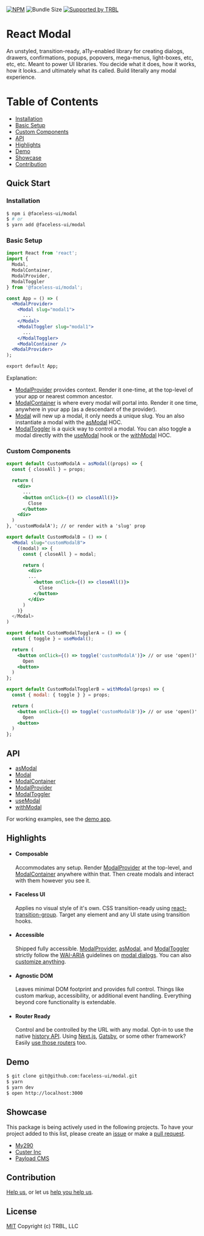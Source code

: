[![NPM](https://img.shields.io/npm/v/@faceless-ui/modal)](https://www.npmjs.com/@faceless-ui/modal)
![Bundle Size](https://img.shields.io/bundlephobia/minzip/@faceless-ui/modal?label=zipped)
[![Supported by TRBL](https://img.shields.io/badge/supported_by-TRBL-black)](https://github.com/trouble)

# React Modal

An unstyled, transition-ready, a11y-enabled library for creating dialogs, drawers, confirmations, popups, popovers, mega-menus, light-boxes, etc, etc, etc. Meant to power UI libraries. You decide what it does, how it works, how it looks...and ultimately what its called. Build literally any modal experience.

# Table of Contents
  - [Installation](#installation)
  - [Basic Setup](#basic-setup)
  - [Custom Components](#custom-components)
  - [API](#api)
  - [Highlights](#highlights)
  - [Demo](#demo)
  - [Showcase](#showcase)
  - [Contribution](#contribution)

## Quick Start

### Installation

```bash
$ npm i @faceless-ui/modal
$ # or
$ yarn add @faceless-ui/modal
```

### Basic Setup

```jsx
import React from 'react';
import {
  Modal,
  ModalContainer,
  ModalProvider,
  ModalToggler
} from '@faceless-ui/modal';

const App = () => (
  <ModalProvider>
    <Modal slug="modal1">
      ...
    </Modal>
    <ModalToggler slug="modal1">
      ...
    </ModalToggler>
    <ModalContainer />
  <ModalProvider>
);

export default App;
```

Explanation:

- [ModalProvider](./src/ModalProvider/README.md) provides context. Render it one-time, at the top-level of your app or nearest common ancestor.
- [ModalContainer](./src/ModalContainer/README.md) is where every modal will portal into. Render it one time, anywhere in your app (as a descendant of the provider).
- [Modal](./src/Modal/README.md) will new up a modal, it only needs a unique slug. You an also instantiate a modal with the [asModal](./src/asModal/README.md) HOC.
- [ModalToggler](./src/Modal/README.md) is a quick way to control a modal. You can also toggle a modal directly with the [useModal](./src/useModal/README.md) hook or the [withModal](./src/withModal/README.md) HOC.

### Custom Components

```jsx
export default CustomModalA = asModal((props) => {
  const { closeAll } = props;

  return (
    <div>
      ...
      <button onClick={() => closeAll()}>
        Close
      </button>
    <div>
  )
}, 'customModalA'); // or render with a 'slug' prop
```

```jsx
export default CustomModalB = () => (
  <Modal slug="customModalB">
    {(modal) => {
      const { closeAll } = modal;

      return (
        <div>
        ...
          <button onClick={() => closeAll()}>
            Close
          </button>
        </div>
      )
    )}
  </Modal>
)
```

```jsx
export default CustomModalTogglerA = () => {
  const { toggle } = useModal();

  return (
    <button onClick={() => toggle('customModalA')}> // or use 'open()'
      Open
    <button>
  )
};
```

```jsx
export default CustomModalTogglerB = withModal(props) => {
  const { modal: { toggle } } = props;

  return (
    <button onClick={() => toggle('customModalB')}> // or use 'open()'
      Open
    <button>
  )
};
```

## API

  - [asModal](./src/asModal/README.md)
  - [Modal](./src/Modal/README.md)
  - [ModalContainer](./src/ModalContainer/README.md)
  - [ModalProvider](./src/ModalProvider/README.md)
  - [ModalToggler](./src/ModalToggler/README.md)
  - [useModal](./src/useModal/README.md)
  - [withModal](./src/withModal/README.md)

For working examples, see the [demo app](./demo/App.demo.js).

## Highlights

- #### Composable
  Accommodates any setup. Render [ModalProvider](./src/ModalProvider/README.md) at the top-level, and [ModalContainer](./src/ModalProvider/README.md) anywhere within that. Then create modals and interact with them however you see it.

- #### Faceless UI
  Applies no visual style of it's own. CSS transition-ready using [react-transition-group](https://reactcommunity.org/react-transition-group/). Target any element and any UI state using transition hooks.

- #### Accessible
  Shipped fully accessible. [ModalProvider](./src/ModalProvider/README.md#accessibility), [asModal](./src/asModal/README.md#accessibility), and [ModalToggler](./src/ModalToggler/README.md#accessibility) strictly follow the [WAI-ARIA](https://www.w3.org/WAI/intro/aria) guidelines on [modal dialogs](https://www.w3.org/TR/wai-aria-practices/#dialog_modal). You can also [customize anything](#agnostic-dom).

- #### Agnostic DOM
  Leaves minimal DOM footprint and provides full control. Things like custom markup, accessibility, or additional event handling. Everything beyond core functionality is extendable.

- #### Router Ready
  Control and be controlled by the URL with any modal. Opt-in to use the native [history API](https://developer.mozilla.org/en-US/docs/Web/API/History_API). Using [Next.js](https://nextjs.org/), [Gatsby](https://www.gatsbyjs.org/), or some other framework? Easily [use those routers](./src/ModalProvider/README.md#routing) too.

## Demo

```bash
$ git clone git@github.com:faceless-ui/modal.git
$ yarn
$ yarn dev
$ open http://localhost:3000
```

## Showcase

This package is being actively used in the following projects. To have your project added to this list, please create an [issue](https://github.com/faceless-ui/modal/issues) or make a [pull request](https://github.com/faceless-ui/modal/pulls).

-  [My290](https://my.290signs.com)
-  [Custer Inc](https://custerinc.com/)
-  [Payload CMS](https://payloadcms.com/)

## Contribution

[Help us,](https://github.com/faceless-ui/.github/blob/master/CONTRIBUTING.md) or let us [help you help us](https://github.com/faceless-ui/.github/blob/master/SUPPORT.md).

## License

[MIT](https://github.com/faceless-ui/modal/blob/master/LICENSE) Copyright (c) TRBL, LLC
